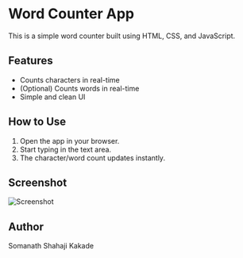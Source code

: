 # Word Counter App

This is a simple word counter built using HTML, CSS, and JavaScript.

## Features

- Counts characters in real-time
- (Optional) Counts words in real-time
- Simple and clean UI

## How to Use

1. Open the app in your browser.
2. Start typing in the text area.
3. The character/word count updates instantly.

## Screenshot

![Screenshot](screenshot.png)

## Author

Somanath Shahaji Kakade
